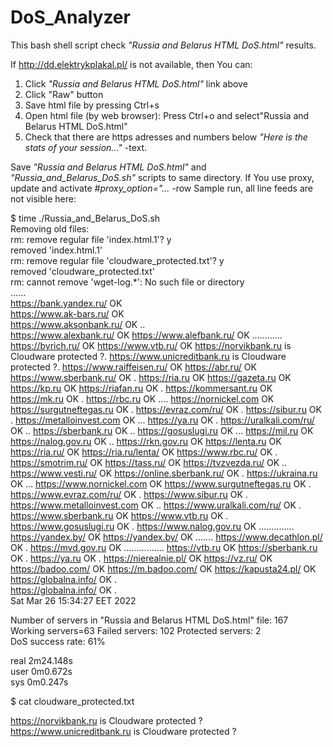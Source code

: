 # DoS_Analyzer
This bash shell script check <i>"Russia and Belarus HTML DoS.html"</i> results.

If http://dd.elektrykplakal.pl/ is not available, then You can:

1. Click <i>"Russia and Belarus HTML DoS.html"</i> link above
2. Click "Raw" button
3. Save html file by pressing Ctrl+s
4. Open html file (by web browser): Press Ctrl+o and select"Russia and Belarus HTML DoS.html" 
5. Check that there are https adresses and numbers below <i>"Here is the stats of your session..."</i> -text.

Save <i>"Russia and Belarus HTML DoS.html"</i> and <i>"Russia_and_Belarus_DoS.sh"</i> scripts to same directory.
If You use proxy, update and activate <i>#proxy_option="...</i> -row
Sample run, all line feeds are not visible here:

$ time ./Russia_and_Belarus_DoS.sh<br>
Removing old files:<br>
rm: remove regular file 'index.html.1'? y<br>
removed 'index.html.1'<br>
rm: remove regular file 'cloudware_protected.txt'? y<br>
removed 'cloudware_protected.txt'<br>
rm: cannot remove 'wget-log.*': No such file or directory<br>
......<br>
https://bank.yandex.ru/ OK<br> 
https://www.ak-bars.ru/ OK<br> 
https://www.aksonbank.ru/ OK ..<br>
https://www.alexbank.ru/ OK 
https://www.alefbank.ru/ OK ............
https://byrich.ru/ OK 
https://www.vtb.ru/ OK 
https://norvikbank.ru is Cloudware protected ?.
https://www.unicreditbank.ru is Cloudware protected ?.
https://www.raiffeisen.ru/ OK 
https://abr.ru/ OK 
https://www.sberbank.ru/ OK .
https://ria.ru OK 
https://gazeta.ru OK 
https://kp.ru OK 
https://riafan.ru OK .
https://kommersant.ru OK 
https://mk.ru OK .
https://rbc.ru OK ....
https://nornickel.com OK 
https://surgutneftegas.ru OK .
https://evraz.com/ru/ OK .
https://sibur.ru OK .
https://metalloinvest.com OK ...
https://ya.ru OK .
https://uralkali.com/ru/ OK ..
https://sberbank.ru OK ..
https://gosuslugi.ru OK ...
https://mil.ru OK 
https://nalog.gov.ru OK ..
https://rkn.gov.ru OK 
https://lenta.ru OK 
https://ria.ru/ OK 
https://ria.ru/lenta/ OK 
https://www.rbc.ru/ OK .
https://smotrim.ru/ OK 
https://tass.ru/ OK 
https://tvzvezda.ru/ OK ..
https://www.vesti.ru/ OK 
https://online.sberbank.ru/ OK .
https://ukraina.ru OK ...
https://www.nornickel.com OK 
https://www.surgutneftegas.ru OK .
https://www.evraz.com/ru/ OK .
https://www.sibur.ru OK .
https://www.metalloinvest.com OK ..
https://www.uralkali.com/ru/ OK .
https://www.sberbank.ru OK 
https://www.vtb.ru OK .
https://www.gosuslugi.ru OK .
https://www.nalog.gov.ru OK ..............
https://yandex.by/ OK 
https://yandex.by/ OK .......
https://www.decathlon.pl/ OK .
https://mvd.gov.ru OK ................
https://vtb.ru OK 
https://sberbank.ru OK .
https://ya.ru OK .
https://nierealnie.pl/ OK 
https://vz.ru/ OK 
https://badoo.com/ OK 
https://m.badoo.com/ OK 
https://kapusta24.pl/ OK <br>
https://globalna.info/ OK .<br>
https://globalna.info/ OK .<br>
Sat Mar 26 15:34:27 EET 2022<br>

Number of servers in "Russia and Belarus HTML DoS.html" file: 167<br>
Working servers=63  Failed servers: 102 Protected servers: 2<br>
DoS success rate: 61% <br>

real	2m24.148s<br>
user	0m0.672s<br>
sys	0m0.247s<br>

$ cat cloudware_protected.txt<br> 

https://norvikbank.ru is Cloudware protected ?<br>
https://www.unicreditbank.ru is Cloudware protected ?<br>


